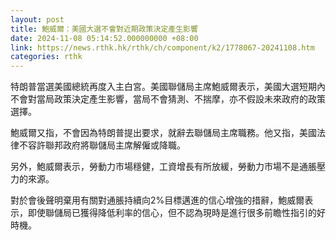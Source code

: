 ```yaml
---
layout: post
title: 鮑威爾：美國大選不會對近期政策決定產生影響
date: 2024-11-08 05:14:52.000000000 +08:00
link: https://news.rthk.hk/rthk/ch/component/k2/1778067-20241108.htm
categories: rthk
---
```


特朗普當選美國總統再度入主白宮。美國聯儲局主席鮑威爾表示，美國大選短期內不會對當局政策決定產生影響，當局不會猜測、不揣摩，亦不假設未來政府的政策選擇。

鮑威爾又指，不會因為特朗普提出要求，就辭去聯儲局主席職務。他又指，美國法律不容許聯邦政府將聯儲局主席解僱或降職。

另外，鮑威爾表示，勞動力市場穩健，工資增長有所放緩，勞動力市場不是通脹壓力的來源。

對於會後聲明棄用有關對通脹持續向2%目標邁進的信心增強的措辭，鮑威爾表示，即使聯儲局已獲得降低利率的信心，但不認為現時是進行很多前瞻性指引的好時機。
